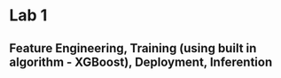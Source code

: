 # Lab 1

## Feature Engineering, Training (using built in algorithm - XGBoost), Deployment, Inferention
